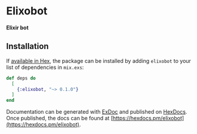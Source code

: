 # Elixobot

**Elixir bot**

## Installation

If [available in Hex](https://hex.pm/docs/publish), the package can be installed
by adding `elixobot` to your list of dependencies in `mix.exs`:

```elixir
def deps do
  [
    {:elixobot, "~> 0.1.0"}
  ]
end
```

Documentation can be generated with [ExDoc](https://github.com/elixir-lang/ex_doc)
and published on [HexDocs](https://hexdocs.pm). Once published, the docs can
be found at [https://hexdocs.pm/elixobot](https://hexdocs.pm/elixobot).
